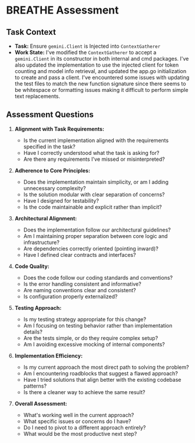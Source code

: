 # BREATHE Assessment

## Task Context
- **Task:** Ensure `gemini.Client` is Injected into `ContextGatherer`
- **Work State:** I've modified the `ContextGatherer` to accept a `gemini.Client` in its constructor in both internal and cmd packages. I've also updated the implementation to use the injected client for token counting and model info retrieval, and updated the app.go initialization to create and pass a client. I've encountered some issues with updating the test files to match the new function signature since there seems to be whitespace or formatting issues making it difficult to perform simple text replacements.

## Assessment Questions

1. **Alignment with Task Requirements:**
   - Is the current implementation aligned with the requirements specified in the task?
   - Have I correctly understood what the task is asking for?
   - Are there any requirements I've missed or misinterpreted?

2. **Adherence to Core Principles:**
   - Does the implementation maintain simplicity, or am I adding unnecessary complexity?
   - Is the solution modular with clear separation of concerns?
   - Have I designed for testability?
   - Is the code maintainable and explicit rather than implicit?

3. **Architectural Alignment:**
   - Does the implementation follow our architectural guidelines?
   - Am I maintaining proper separation between core logic and infrastructure?
   - Are dependencies correctly oriented (pointing inward)?
   - Have I defined clear contracts and interfaces?

4. **Code Quality:**
   - Does the code follow our coding standards and conventions?
   - Is the error handling consistent and informative?
   - Are naming conventions clear and consistent?
   - Is configuration properly externalized?

5. **Testing Approach:**
   - Is my testing strategy appropriate for this change?
   - Am I focusing on testing behavior rather than implementation details?
   - Are the tests simple, or do they require complex setup?
   - Am I avoiding excessive mocking of internal components?

6. **Implementation Efficiency:**
   - Is my current approach the most direct path to solving the problem?
   - Am I encountering roadblocks that suggest a flawed approach?
   - Have I tried solutions that align better with the existing codebase patterns?
   - Is there a cleaner way to achieve the same result?

7. **Overall Assessment:**
   - What's working well in the current approach?
   - What specific issues or concerns do I have?
   - Do I need to pivot to a different approach entirely?
   - What would be the most productive next step?